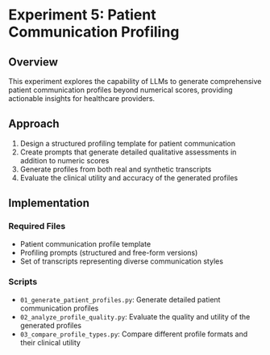 # Experiment 5: Patient Communication Profiling

## Overview

This experiment explores the capability of LLMs to generate comprehensive patient communication profiles beyond numerical scores, providing actionable insights for healthcare providers.

## Approach

1. Design a structured profiling template for patient communication
2. Create prompts that generate detailed qualitative assessments in addition to numeric scores
3. Generate profiles from both real and synthetic transcripts
4. Evaluate the clinical utility and accuracy of the generated profiles

## Implementation

### Required Files

- Patient communication profile template
- Profiling prompts (structured and free-form versions)
- Set of transcripts representing diverse communication styles

### Scripts

- `01_generate_patient_profiles.py`: Generate detailed patient communication profiles
- `02_analyze_profile_quality.py`: Evaluate the quality and utility of the generated profiles
- `03_compare_profile_types.py`: Compare different profile formats and their clinical utility
